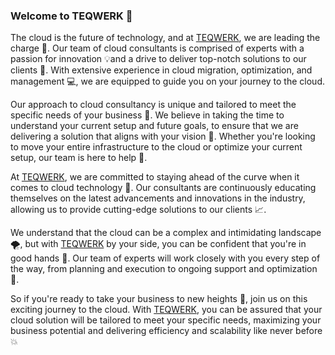 ### Welcome to TEQWERK 👋

The cloud is the future of technology, and at [TEQWERK](https://teqwerk.de/), we are leading the charge 🚀. Our team of cloud consultants is comprised of experts with a passion for innovation 💡and a drive to deliver top-notch solutions to our clients 💪. With extensive experience in cloud migration, optimization, and management 💻, we are equipped to guide you on your journey to the cloud.

Our approach to cloud consultancy is unique and tailored to meet the specific needs of your business 🎯. We believe in taking the time to understand your current setup and future goals, to ensure that we are delivering a solution that aligns with your vision 🔮. Whether you're looking to move your entire infrastructure to the cloud or optimize your current setup, our team is here to help 🙌.

At [TEQWERK](https://teqwerk.de/), we are committed to staying ahead of the curve when it comes to cloud technology 💫. Our consultants are continuously educating themselves on the latest advancements and innovations in the industry, allowing us to provide cutting-edge solutions to our clients 📈.

We understand that the cloud can be a complex and intimidating landscape 🌪️, but with [TEQWERK](https://teqwerk.de/) by your side, you can be confident that you're in good hands 🤗. Our team of experts will work closely with you every step of the way, from planning and execution to ongoing support and optimization 💪.

So if you're ready to take your business to new heights 🚀, join us on this exciting journey to the cloud. With [TEQWERK](https://teqwerk.de/), you can be assured that your cloud solution will be tailored to meet your specific needs, maximizing your business potential and delivering efficiency and scalability like never before 💥
